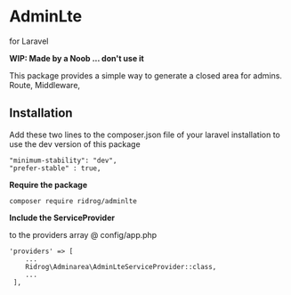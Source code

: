 # AdminLte 

for Laravel

**WIP: Made by a Noob ... don't use it**

This package provides a simple way to generate a closed area for admins.
Route, Middleware, 

## Installation

Add these two lines to the composer.json file of your laravel installation to use the dev version of this package

```
"minimum-stability": "dev",
"prefer-stable" : true,
```

**Require the package**

```
composer require ridrog/adminlte
```

**Include the ServiceProvider**
 
to the providers array @ config/app.php
```
'providers' => [
    ...
    Ridrog\Adminarea\AdminLteServiceProvider::class,
    ...
 ],
```